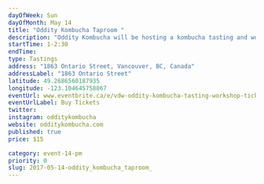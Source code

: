 ```yaml
---
dayOfWeek: Sun
dayOfMonth: May 14
title: "Oddity Kombucha Taproom "
description: "Oddity Kombucha will be hosting a kombucha tasting and workshop during Vancouver Design Week! Come be the first to preview of our kombucha bar, opening early summer, and sample our variety of kombucha flavors. We will also be guiding you through the process of making kombucha and the ingredient that makes it so delicious. Kombucha starter kits are available at the event so you can make your own kombucha at home!<br> Ticket includes 3 kombucha samples and our Kombucha 101 workshop<br> Kombucha starter kits are available to purchase at the event<br> All ages are welcome! Please contact us if you have any questions. <br> "
startTime: 1-2:30
endTime: 
type: Tastings
address: "1863 Ontario Street, Vancouver, BC, Canada"
addressLabel: "1863 Ontario Street"
latitude: 49.2686560187935
longitude: -123.104645758867
eventUrl: www.eventbrite.ca/e/vdw-oddity-kombucha-tasting-workshop-tickets-34089094399
eventUrlLabel: Buy Tickets
twitter: 
instagram: odditykombucha
website: odditykombucha.com
published: true
price: $15

category: event-14-pm
priority: 0
slug: 2017-05-14-oddity_kombucha_taproom_
---
```

